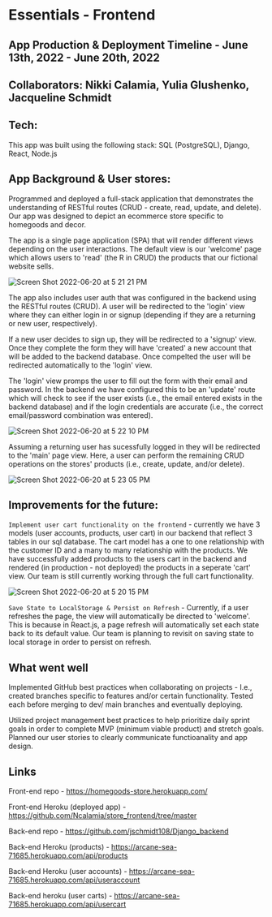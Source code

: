 # Essentials - Frontend

## App Production & Deployment Timeline - June 13th, 2022 - June 20th, 2022

##  Collaborators: Nikki Calamia, Yulia Glushenko, Jacqueline Schmidt

##  Tech: 

This app was built using the following stack: SQL (PostgreSQL), Django, React, Node.js

##  App Background & User stores: 

Programmed and deployed a full-stack application that demonstrates the understanding of RESTful routes (CRUD - create, read, update, and delete). Our app was designed to depict an ecommerce store specific to homegoods and decor. 

The app is a single page application (SPA) that will render different views depending on the user interactions. The default view is our 'welcome' page which allows users to 'read' (the R in CRUD) the products that our fictional website sells. 


![Screen Shot 2022-06-20 at 5 21 21 PM](https://user-images.githubusercontent.com/103516159/174679216-d8be8e82-8610-4d7b-9a17-72d996502e92.png)


The app also includes user auth that was configured in the backend using the RESTful routes (CRUD). A user will be redirected to the 'login' view where they can either login in or signup (depending if they are a returning or new user, respectively).

If a new user decides to sign up, they will be redirected to a 'signup' view. Once they complete the form they will have 'created' a new account that will be added to the backend database. Once compelted the user will be redirected automatically to the 'login' view.

The 'login' view promps the user to fill out the form with their email and password. In the backend we have configured this to be an 'update' route which will check to see if the user exists (i.e., the email entered exists in the backend database) and if the login credentials are accurate (i.e., the correct email/password combination was entered). 


![Screen Shot 2022-06-20 at 5 22 10 PM](https://user-images.githubusercontent.com/103516159/174679314-d740d6fe-2ebd-4383-8b28-063ee7ea915a.png)


Assuming a returning user has sucessfully logged in they will be redirected to the 'main' page view. Here, a user can perform the remaining CRUD operations on the stores' products (i.e., create, update, and/or delete).

![Screen Shot 2022-06-20 at 5 23 05 PM](https://user-images.githubusercontent.com/103516159/174679381-b4fa26e6-4ff0-4826-b0d2-fc06f48422e2.png)


## Improvements for the future: 

`Implement user cart functionality on the frontend` - currently we have 3 models (user accounts, products, user cart) in our backend that reflect 3 tables in our sql database. The cart model has a one to one relationship with the customer ID and a many to many relationship with the products. We have successfully added products to the users cart in the backend and rendered (in production - not deployed) the products in a seperate 'cart' view. Our team is still currently working through the full cart functionality. 


 ![Screen Shot 2022-06-20 at 5 20 15 PM](https://user-images.githubusercontent.com/103516159/174679109-0a50d16f-c0f5-4e60-b9c4-741dea13fb18.png)

`Save State to LocalStorage & Persist on Refresh` - Currently, if a user refreshes the page, the view will automatically be directed to 'welcome'. This is because in React.js, a page refresh will automatically set each state back to its default value. Our team is planning to revisit on saving state to local storage in order to persist on refresh. 

## What went well 

Implemented GitHub best practices when collaborating on projects - I.e., created branches specific to features and/or certain functionality. Tested each before merging to dev/ main branches and eventually deploying. 

Utilized project management best practices to help prioritize daily sprint goals in order to complete MVP (minimum viable product) and stretch goals. Planned our user stories to clearly communicate functioanality and app design. 

## Links 

Front-end repo - https://homegoods-store.herokuapp.com/

Front-end Heroku (deployed app) - https://github.com/Ncalamia/store_frontend/tree/master

Back-end repo - https://github.com/jschmidt108/Django_backend

Back-end Heroku (products) - https://arcane-sea-71685.herokuapp.com/api/products

Back-end Heroku (user accounts) - https://arcane-sea-71685.herokuapp.com/api/useraccount

Back-end heroku (user carts) - https://arcane-sea-71685.herokuapp.com/api/usercart
